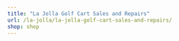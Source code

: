 ```yaml
---
title: "La Jolla Golf Cart Sales and Repairs"
url: /la-jolla/la-jolla-golf-cart-sales-and-repairs/
shop: shop
---
```

